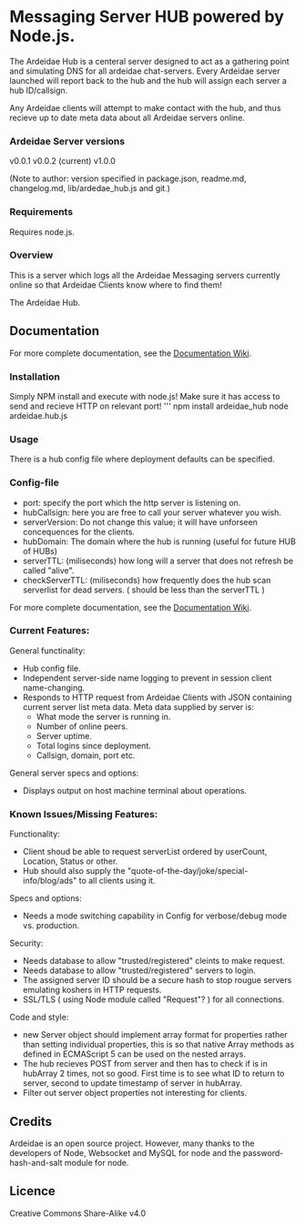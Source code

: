 
# Messaging Server HUB powered by Node.js.
The Ardeidae Hub is a centeral server designed to act as a gathering point and simulating DNS for all ardeidae chat-servers. Every Ardeidae server launched will report back to the hub and the hub will assign each server a hub ID/callsign.

Any Ardeidae clients will attempt to make contact with the hub, and thus recieve up to date meta data about all Ardeidae servers online.



### Ardeidae Server versions
v0.0.1
v0.0.2 (current)
v1.0.0


(Note to author:
version specified in package.json, readme.md, changelog.md, lib/ardedae_hub.js and git.)



### Requirements
Requires node.js.



### Overview
This is a server which logs all the Ardeidae Messaging servers currently online so that Ardeidae Clients know where to find them!

The Ardeidae Hub.



## Documentation
For more complete documentation, see the [Documentation Wiki](http://www.student.bth.se/~kawe14/javascript/kmom10/documentation_hub.php).



### Installation
Simply NPM install and execute with node.js! Make sure it has access to send and recieve HTTP on relevant port!
'''
npm install ardeidae_hub
node ardeidae.hub.js



### Usage
There is a hub config file where deployment defaults can be specified.



### Config-file
* port: specify the port which the http server is listening on.
* hubCallsign: here you are free to call your server whatever you wish.
* serverVersion: Do not change this value; it will have unforseen concequences for the clients.
* hubDomain: The domain where the hub is running (useful for future HUB of HUBs)
* serverTTL: (miliseconds) how long will a server that does not refresh be called "alive".
* checkServerTTL: (miliseconds) how frequently does the hub scan serverlist for dead servers. ( should be less than the serverTTL )


For more complete documentation, see the [Documentation Wiki](http://www.student.bth.se/~kawe14/javascript/kmom10/documentation_hub.php).



### Current Features:
General functinality:
* Hub config file.
* Independent server-side name logging to prevent in session client name-changing.
* Responds to HTTP request from Ardeidae Clients with JSON containing current server list meta data.
	Meta data supplied by server is:
	- What mode the server is running in.
	- Number of online peers.
	- Server uptime.
	- Total logins since deployment.
	- Callsign, domain, port etc.

General server specs and options:
* Displays output on host machine terminal about operations.



### Known Issues/Missing Features:
Functionality:
* Client shoud be able to request serverList ordered by userCount, Location, Status or other.
* Hub should also supply the "quote-of-the-day/joke/special-info/blog/ads" to all clients using it.

Specs and options:
* Needs a mode switching capability in Config for verbose/debug mode vs. production.

Security:
* Needs database to allow "trusted/registered" cleints to make request.
* Needs database to allow "trusted/registered" servers to login.
* The assigned server ID should be a secure hash to stop rougue servers emulating koshers in HTTP requests.
* SSL/TLS ( using Node module called "Request"? ) for all connections.

Code and style:
* new Server object should implement array format for properties rather than setting individual properties, this is so that native Array methods as defined in ECMAScript 5 can be used on the nested arrays.
* The hub recieves POST from server and then has to check if is in hubArray 2 times, not so good. First time is to see what ID to return to server, second to update timestamp of server in hubArray.
* Filter out server object properties not interesting for clients.



## Credits
Ardeidae is an open source project. However, many thanks to the developers of Node, Websocket and MySQL for node and the password-hash-and-salt module for node.



## Licence
Creative Commons Share-Alike v4.0




